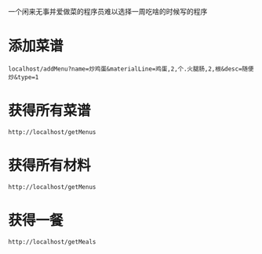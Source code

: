一个闲来无事并爱做菜的程序员难以选择一周吃啥的时候写的程序



# 添加菜谱
`localhost/addMenu?name=炒鸡蛋&materialLine=鸡蛋,2,个.火腿肠,2,根&desc=随便炒&type=1`

# 获得所有菜谱
`http://localhost/getMenus`

# 获得所有材料
`http://localhost/getMenus`

# 获得一餐
`http://localhost/getMeals`
